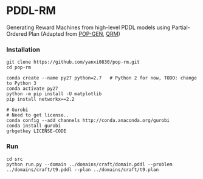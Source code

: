 # PDDL-RM
Generating Reward Machines from high-level PDDL models using Partial-Ordered Plan (Adapted from [POP-GEN](https://bitbucket.org/haz/pop-gen/), [QRM](https://bitbucket.org/RToroIcarte/qrm))

### Installation
```
git clone https://github.com/yanxi0830/pop-rm.git
cd pop-rm

conda create --name py27 python=2.7   # Python 2 for now, TODO: change to Python 3
conda activate py27
python -m pip install -U matplotlib
pip install networkx==2.2

# Gurobi
# Need to get license..
conda config --add channels http://conda.anaconda.org/gurobi
conda install gurobi
grbgetkey LICENSE-CODE
```

### Run
```
cd src
python run.py --domain ../domains/craft/domain.pddl --problem ../domains/craft/t9.pddl --plan ../domains/craft/t9.plan
```
